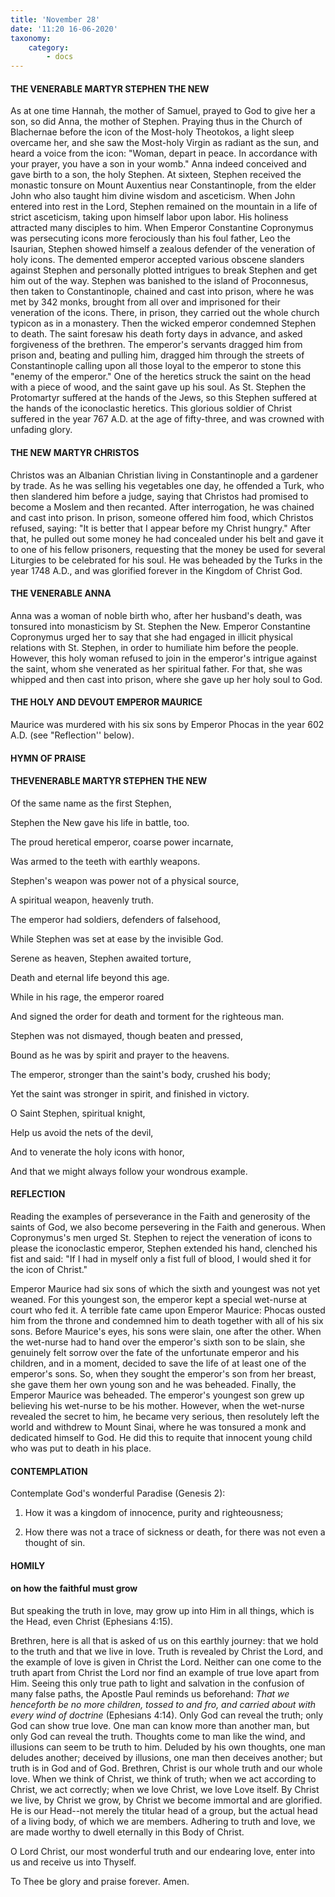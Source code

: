 ```yaml
---
title: 'November 28'
date: '11:20 16-06-2020'
taxonomy:
    category:
        - docs
---
```


#### THE VENERABLE MARTYR STEPHEN THE NEW

As at one time Hannah, the mother of Samuel, prayed to God to give her a son, so did Anna, the mother of Stephen. Praying thus in the Church of Blachernae before the icon of the Most-holy Theotokos, a light sleep overcame her, and she saw the Most-holy Virgin as radiant as the sun, and heard a voice from the icon: "Woman, depart in peace. In accordance with your prayer, you have a son in your womb." Anna indeed conceived and gave birth to a son, the holy Stephen. At sixteen, Stephen received the monastic tonsure on Mount Auxentius near Constantinople, from the elder John who also taught him divine wisdom and asceticism. When John entered into rest in the Lord, Stephen remained on the mountain in a life of strict asceticism, taking upon himself labor upon labor. His holiness attracted many disciples to him. When Emperor Constantine Copronymus was persecuting icons more ferociously than his foul father, Leo the Isaurian, Stephen showed himself a zealous defender of the veneration of holy icons. The demented emperor accepted various obscene slanders against Stephen and personally plotted intrigues to break Stephen and get him out of the way. Stephen was banished to the island of Proconnesus, then taken to Constantinople, chained and cast into prison, where he was met by 342 monks, brought from all over and imprisoned for their veneration of the icons. There, in prison, they carried out the whole church typicon as in a monastery. Then the wicked emperor condemned Stephen to death. The saint foresaw his death forty days in advance, and asked forgiveness of the brethren. The emperor's servants dragged him from prison and, beating and pulling him, dragged him through the streets of Constantinople calling upon all those loyal to the emperor to stone this "enemy of the emperor." One of the heretics struck the saint on the head with a piece of wood, and the saint gave up his soul. As St. Stephen the Protomartyr suffered at the hands of the Jews, so this Stephen suffered at the hands of the iconoclastic heretics. This glorious soldier of Christ suffered in the year 767 A.D. at the age of fifty-three, and was crowned with unfading glory.

#### THE NEW MARTYR CHRISTOS

Christos was an Albanian Christian living in Constantinople and a gardener by trade. As he was selling his vegetables one day, he offended a Turk, who then slandered him before a judge, saying that Christos had promised to become a Moslem and then recanted. After interrogation, he was chained and cast into prison. In prison, someone offered him food, which Christos refused, saying: "It is better that I appear before my Christ hungry." After that, he pulled out some money he had concealed under his belt and gave it to one of his fellow prisoners, requesting that the money be used for several Liturgies to be celebrated for his soul. He was beheaded by the Turks in the year 1748 A.D., and was glorified forever in the Kingdom of Christ God.

#### THE VENERABLE ANNA

Anna was a woman of noble birth who, after her husband's death, was tonsured into monasticism by St. Stephen the New. Emperor Constantine Copronymus urged her to say that she had engaged in illicit physical relations with St. Stephen, in order to humiliate him before the people. However, this holy woman refused to join in the emperor's intrigue against the saint, whom she venerated as her spiritual father. For that, she was whipped and then cast into prison, where she gave up her holy soul to God. 

#### THE HOLY AND DEVOUT EMPEROR MAURICE

Maurice was murdered with his six sons by Emperor Phocas in the year 602 A.D. (see "Reflection'' below).



#### HYMN OF PRAISE

#### TH****E****VENERABLE MARTYR STEPHEN THE NEW

Of the same name as the first Stephen,

Stephen the New gave his life in battle, too.

The proud heretical emperor, coarse power incarnate,

Was armed to the teeth with earthly weapons.

Stephen's weapon was power not of a physical source,

A spiritual weapon, heavenly truth.

The emperor had soldiers, defenders of falsehood,

While Stephen was set at ease by the invisible God.

Serene as heaven, Stephen awaited torture,

Death and eternal life beyond this age.

While in his rage, the emperor roared

And signed the order for death and torment for the righteous man.

Stephen was not dismayed, though beaten and pressed,

Bound as he was by spirit and prayer to the heavens.

The emperor, stronger than the saint's body, crushed his body;

Yet the saint was stronger in spirit, and finished in victory.

O Saint Stephen, spiritual knight,

Help us avoid the nets of the devil,

And to venerate the holy icons with honor,

And that we might always follow your wondrous example.


#### REFLECTION


Reading the examples of perseverance in the Faith and generosity of the saints of God, we also become persevering in the Faith and generous. When Copronymus's men urged St. Stephen to reject the veneration of icons to please the iconoclastic emperor, Stephen extended his hand, clenched his fist and said: "If I had in myself only a fist full of blood, I would shed it for the icon of Christ."


Emperor Maurice had six sons of which the sixth and youngest was not yet weaned. For this youngest son, the emperor kept a special wet-nurse at court who fed it. A terrible fate came upon Emperor Maurice: Phocas ousted him from the throne and condemned him to death together with all of his six sons. Before Maurice's eyes, his sons were slain, one after the other. When the wet-nurse had to hand over the emperor's sixth son to be slain, she genuinely felt sorrow over the fate of the unfortunate emperor and his children, and in a moment, decided to save the life of at least one of the emperor's sons. So, when they sought the emperor's son from her breast, she gave them her own young son and he was beheaded. Finally, the Emperor Maurice was beheaded. The emperor's youngest son grew up believing his wet-nurse to be his mother. However, when the wet-nurse revealed the secret to him, he became very serious, then resolutely left the world and withdrew to Mount Sinai, where he was tonsured a monk and dedicated himself to God. He did this to requite that innocent young child who was put to death in his place.



#### CONTEMPLATION

Contemplate God's wonderful Paradise (Genesis 2):

1.  How it was a kingdom of innocence, purity and righteousness;

1.  How there was not a trace of sickness or death, for there was not even a thought of sin.



#### HOMILY

#### on how the faithful must grow

But speaking the truth in love, may grow up into Him in all things, which is the Head, even Christ (Ephesians 4:15).

Brethren, here is all that is asked of us on this earthly journey: that we hold to the truth and that we live in love. Truth is revealed by Christ the Lord, and the example of love is given in Christ the Lord. Neither can one come to the truth apart from Christ the Lord nor find an example of true love apart from Him. Seeing this only true path to light and salvation in the confusion of many false paths, the Apostle Paul reminds us beforehand: *That we henceforth be no more children, tossed to and fro, and carried about with every wind of doctrine* (Ephesians 4:14). Only God can reveal the truth; only God can show true love. One man can know more than another man, but only God can reveal the truth. Thoughts come to man like the wind, and illusions can seem to be truth to him. Deluded by his own thoughts, one man deludes another; deceived by illusions, one man then deceives another; but truth is in God and of God. Brethren, Christ is our whole truth and our whole love. When we think of Christ, we think of truth; when we act according to Christ, we act correctly; when we love Christ, we love Love itself. By Christ we live, by Christ we grow, by Christ we become immortal and are glorified. He is our Head--not merely the titular head of a group, but the actual head of a living body, of which we are members. Adhering to truth and love, we are made worthy to dwell eternally in this Body of Christ.

O Lord Christ, our most wonderful truth and our endearing love, enter into us and receive us into Thyself.

To Thee be glory and praise forever. Amen.

